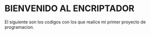 # BIENVENIDO AL ENCRIPTADOR
El siguiente son los codigos  con los que realice mi primer proyecto de programacion. 
